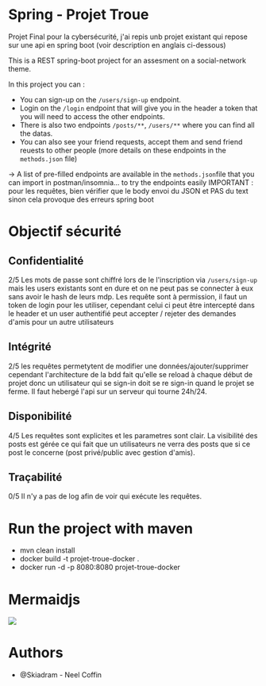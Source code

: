 # Spring - Projet Troue
Projet Final pour la cybersécurité, j'ai repis unb projet existant qui repose sur une api en spring boot (voir description en anglais ci-dessous) 

This is a REST spring-boot project for an assesment on a social-network theme. 

In this project you can :
* You can sign-up on the `/users/sign-up` endpoint.
* Login on the `/login` endpoint that will give you in the header a token that you will need to access the other endpoints.
* There is also two endpoints `/posts/**`, `/users/**` where you can find all the datas.
* You can also see your friend requests, accept them and send friend reuests to other people (more details on these endpoints in the  `methods.json` file)

-> A list of pre-filled endpoints are available in the `methods.json`file that you can import in postman/insomnia... to try the endpoints easily
IMPORTANT : pour les requêtes, bien vérifier que le body envoi du JSON et PAS du text sinon cela provoque des erreurs spring boot

# Objectif sécurité

## Confidentialité
2/5 Les mots de passe sont chiffré lors de le l'inscription via `/users/sign-up` mais les users existants sont en dure et on ne peut pas se connecter à eux sans avoir le hash de leurs mdp.  Les requête sont à permission, il faut un token de login pour les utiliser, cependant celui ci peut être intercepté dans le header et un user authentifié peut accepter / rejeter des demandes d'amis pour un autre utilisateurs

## Intégrité
2/5 les requêtes permetytent de modifier une données/ajouter/supprimer cependant l'architecture de la bdd fait qu'elle se reload à chaque début de projet donc un utilisateur qui se sign-in doit se re sign-in quand le projet se ferme. Il faut hebergé l'api sur un serveur qui tourne 24h/24.

## Disponibilité
4/5 Les requêtes sont explicites et les parametres sont clair. La visibilité des posts est gérée ce qui fait que un utilisateurs ne verra des posts que si ce post le concerne (post privé/public avec gestion d'amis).

## Traçabilité
0/5 Il n'y a pas de log afin de voir qui exécute les requêtes.

# Run the project with maven 

* mvn clean install
* docker build -t projet-troue-docker .
* docker run -d -p 8080:8080 projet-troue-docker

# Mermaidjs
[![](https://mermaid.ink/img/eyJjb2RlIjoiZ3JhcGggVERcbiAgQVtEb2NrZXJdIC0tPkJcbiAgQltDb250YWluZXJdIC0tPiBDXG4gIENbQVBJXSAtLT4gUFtEQVRBQkFTRV1cbiAgUC0tPiBKXG4gIEpbQXV0aF0gLS0-RFxuICBKIC0tPktcbiAgRFtQb3N0XSAtLT5FXG4gIEQtLT5GXG4gIEQgLS0-SFxuICBEIC0tPklcbiAgRVtHRVRdIC0tPkUxW1wiL3Bvc3RzL3Nob3dcIl1cbiAgRVtHRVRdIC0tPiBFMltcIi9wb3N0c1wiXVxuICBFW0dFVF0gLS0-IEUzW1wiL3Bvc3RzL2lkXCJdXG4gIEZbUE9TVF0gLS0-IEYxW1wiL3Bvc3RzXCJdXG4gIEhbUFVUXSAtLT4gSDFbXCIvcG9zdHMvaWRcIl1cbiAgSVtERUxFVEVdIC0tPiBJMVtcIi9wb3N0cy9pZFwiXVxuXG4gIEtbVXNlcl0gLS0-IExbR0VUXVxuICBLIC0tPiBOW1BPU1RdXG4gIEsgLS0-IE1bUFVUXVxuICBLIC0tPiBPW0RFTEVURV1cbiAgTCAtLT4gTDFbXCIvdXNlcnNcIl1cbiAgTCAtLT4gTDJbXCIvdXNlcnMvaWRcIl1cbiAgTCAtLT4gTDNbXCIvdXNlcnMvbXlJZC9hY2NlcHQvaWRUb0FjY2VwdFwiXVxuICBMIC0tPiBMNFtcIi91c2Vycy9teUlkL2RlbnkvaWRUb0RlbnlcIl1cbiAgTiAtLT4gTjFbXCIvdXNlcnNcIl1cbiAgTiAtLT4gTjJbXCIvdXNlcnMvaWQvcmVxdWVzdEZyaWVuZFwiXVxuICBNIC0tPiBNMVtcIi91c2Vycy9pZFwiXVxuICBPIC0tPiBPMVtcIi91c2Vycy9pZFwiXVxuXG4gXG4gICIsIm1lcm1haWQiOnsidGhlbWUiOiJkZWZhdWx0In0sInVwZGF0ZUVkaXRvciI6ZmFsc2V9)](https://mermaid-js.github.io/mermaid-live-editor/#/edit/eyJjb2RlIjoiZ3JhcGggVERcbiAgQVtEb2NrZXJdIC0tPkJcbiAgQltDb250YWluZXJdIC0tPiBDXG4gIENbQVBJXSAtLT4gUFtEQVRBQkFTRV1cbiAgUC0tPiBKXG4gIEpbQXV0aF0gLS0-RFxuICBKIC0tPktcbiAgRFtQb3N0XSAtLT5FXG4gIEQtLT5GXG4gIEQgLS0-SFxuICBEIC0tPklcbiAgRVtHRVRdIC0tPkUxW1wiL3Bvc3RzL3Nob3dcIl1cbiAgRVtHRVRdIC0tPiBFMltcIi9wb3N0c1wiXVxuICBFW0dFVF0gLS0-IEUzW1wiL3Bvc3RzL2lkXCJdXG4gIEZbUE9TVF0gLS0-IEYxW1wiL3Bvc3RzXCJdXG4gIEhbUFVUXSAtLT4gSDFbXCIvcG9zdHMvaWRcIl1cbiAgSVtERUxFVEVdIC0tPiBJMVtcIi9wb3N0cy9pZFwiXVxuXG4gIEtbVXNlcl0gLS0-IExbR0VUXVxuICBLIC0tPiBOW1BPU1RdXG4gIEsgLS0-IE1bUFVUXVxuICBLIC0tPiBPW0RFTEVURV1cbiAgTCAtLT4gTDFbXCIvdXNlcnNcIl1cbiAgTCAtLT4gTDJbXCIvdXNlcnMvaWRcIl1cbiAgTCAtLT4gTDNbXCIvdXNlcnMvbXlJZC9hY2NlcHQvaWRUb0FjY2VwdFwiXVxuICBMIC0tPiBMNFtcIi91c2Vycy9teUlkL2RlbnkvaWRUb0RlbnlcIl1cbiAgTiAtLT4gTjFbXCIvdXNlcnNcIl1cbiAgTiAtLT4gTjJbXCIvdXNlcnMvaWQvcmVxdWVzdEZyaWVuZFwiXVxuICBNIC0tPiBNMVtcIi91c2Vycy9pZFwiXVxuICBPIC0tPiBPMVtcIi91c2Vycy9pZFwiXVxuXG4gXG4gICIsIm1lcm1haWQiOnsidGhlbWUiOiJkZWZhdWx0In0sInVwZGF0ZUVkaXRvciI6ZmFsc2V9)

# Authors
* @Skiadram - Neel Coffin
